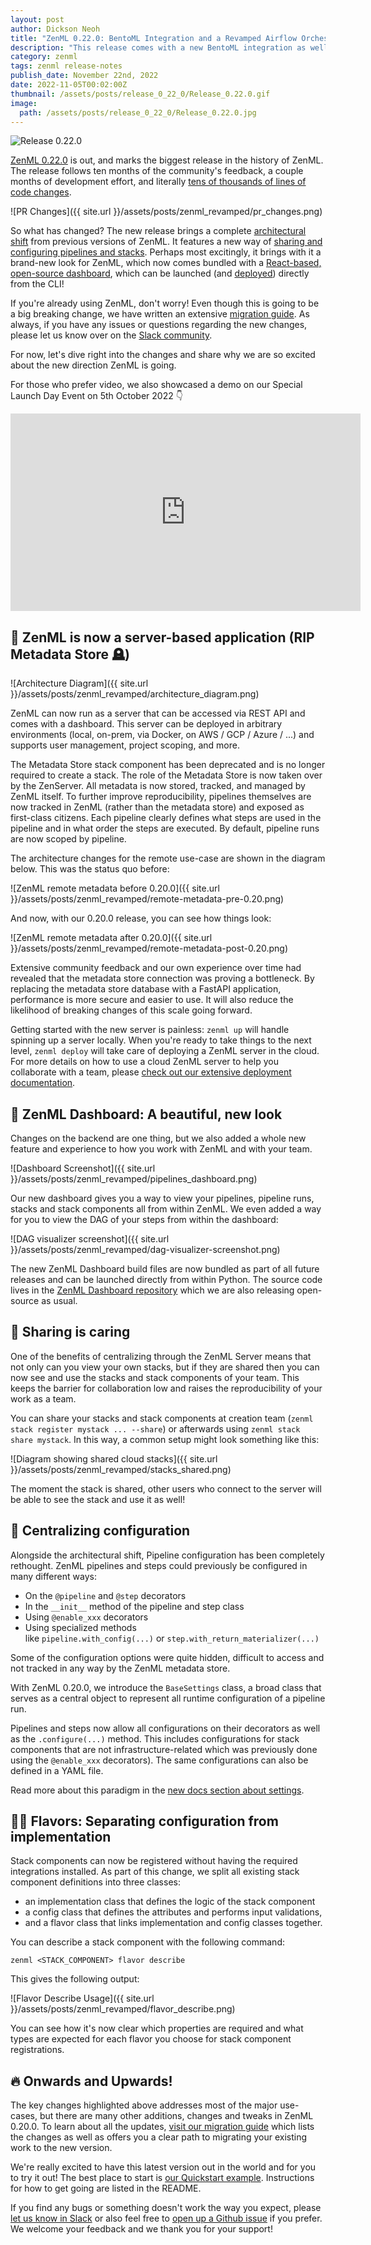 ```yaml
---
layout: post
author: Dickson Neoh
title: "ZenML 0.22.0: BentoML Integration and a Revamped Airflow Orchestrator!"
description: "This release comes with a new BentoML integration as well as a reworked Airflow orchestrator. Additionally, it greatly improves the server performance as well as other small fixes and updates to our docs!"
category: zenml
tags: zenml release-notes
publish_date: November 22nd, 2022
date: 2022-11-05T00:02:00Z
thumbnail: /assets/posts/release_0_22_0/Release_0.22.0.gif
image:
  path: /assets/posts/release_0_22_0/Release_0.22.0.jpg
---
```


![Release 0.22.0](../assets/posts/release_0_22_0/Release_0.22.0.jpg)

[ZenML 0.22.0](https://github.com/zenml-io/zenml/releases/tag/0.20.0) is out, and marks the biggest release in the history of ZenML. The release follows ten months of the community's feedback, a couple months of development effort, and literally [tens of thousands of lines of code changes](https://github.com/zenml-io/zenml/pull/879).

![PR Changes]({{ site.url }}/assets/posts/zenml_revamped/pr_changes.png)

So what has changed? The new release brings a complete [architectural shift](https://docs.zenml.io/getting-started/core-concepts) from previous versions of ZenML. It features a new way of [sharing and configuring pipelines and stacks](https://docs.zenml.io/advanced-guide/pipelines/settings). Perhaps most excitingly, it brings with it a brand-new look for ZenML, which now comes bundled with a [React-based, open-source dashboard](https://github.com/zenml-io/zenml-dashboard), which can be launched (and [deployed](https://docs.zenml.io/getting-started/deploying-zenml)) directly from the CLI!

If you're already using ZenML, don't worry! Even though this is going to be a big breaking change, we have written an extensive [migration guide](https://docs.zenml.io/guidelines/migration-zero-twenty). As always, if you have any issues or questions regarding the new changes, please let us know over on the [Slack community](https://zenml.io/slack-invite).

For now, let's dive right into the changes and share why we are so excited about the new direction ZenML is going.

For those who prefer video, we also showcased a demo on our Special Launch Day Event on 5th October 2022 👇

<iframe width="560" height="316" src="https://www.youtube-nocookie.com/embed/dxnOcqe_lfA" title="YouTube video player" frameborder="0" allow="accelerometer; autoplay; clipboard-write; encrypted-media; gyroscope; picture-in-picture" allowfullscreen></iframe>

## 🤖 ZenML is now a server-based application (RIP Metadata Store 🪦)

![Architecture Diagram]({{ site.url }}/assets/posts/zenml_revamped/architecture_diagram.png)

ZenML can now run as a server that can be accessed via REST API and comes with a dashboard. This server can be deployed in arbitrary environments (local, on-prem, via Docker, on AWS / GCP / Azure / ...) and supports user management, project scoping, and more.

The Metadata Store stack component has been deprecated and is no longer required to create a stack. The role of the Metadata Store is now taken over by the ZenServer. All metadata is now stored, tracked, and managed by ZenML itself. To further improve reproducibility, pipelines themselves are now tracked in ZenML (rather than the metadata store) and exposed as first-class citizens. Each pipeline clearly defines what steps are used in the pipeline and in what order the steps are executed. By default, pipeline runs are now scoped by pipeline.

The architecture changes for the remote use-case are shown in the diagram below. This was the status quo before:

![ZenML remote metadata before 0.20.0]({{ site.url }}/assets/posts/zenml_revamped/remote-metadata-pre-0.20.png)

And now, with our 0.20.0 release, you can see how things look:

![ZenML remote metadata after 0.20.0]({{ site.url }}/assets/posts/zenml_revamped/remote-metadata-post-0.20.png)

Extensive community feedback and our own experience over time had revealed that the metadata store connection was proving a bottleneck. By replacing the metadata store database with a FastAPI application, performance is more secure and easier to use. It will also reduce the likelihood of breaking changes of this scale going forward. 

Getting started with the new server is painless: `zenml up` will handle spinning up a server locally. When you're ready to take things to the next level, `zenml deploy` will take care of deploying a ZenML server in the cloud. For more details on how to use a cloud ZenML server to help you collaborate with a team, please [check out our extensive deployment documentation](https://docs.zenml.io/getting-started/deploying-zenml).

## 🎠 ZenML Dashboard: A beautiful, new look

Changes on the backend are one thing, but we also added a whole new feature and experience to how you work with ZenML and with your team.

![Dashboard Screenshot]({{ site.url }}/assets/posts/zenml_revamped/pipelines_dashboard.png)

Our new dashboard gives you a way to view your pipelines, pipeline runs, stacks and stack components all from within ZenML. We even added a way for you to view the DAG of your steps from within the dashboard:

![DAG visualizer screenshot]({{ site.url }}/assets/posts/zenml_revamped/dag-visualizer-screenshot.png)

The new ZenML Dashboard build files are now bundled as part of all future releases and can be launched directly from within Python. The source code lives in the [ZenML Dashboard repository](https://github.com/zenml-io/zenml-dashboard) which we are also releasing open-source as usual.

## 🥰 Sharing is caring

One of the benefits of centralizing through the ZenML Server means that not only can you view your own stacks, but if they are shared then you can now see and use the stacks and stack components of your team. This keeps the barrier for collaboration low and raises the reproducibility of your work as a team.

You can share your stacks and stack components at creation team  (`zenml stack register mystack ... --share`) or afterwards using `zenml stack share mystack`. In this way, a common setup might look something like this:

![Diagram showing shared cloud stacks]({{ site.url }}/assets/posts/zenml_revamped/stacks_shared.png)

The moment the stack is shared, other users who connect to the server will be able to see the stack and use it as well!

## 🎊 Centralizing configuration

Alongside the architectural shift, Pipeline configuration has been completely rethought. ZenML pipelines and steps could previously be configured in many different ways:

- On the `@pipeline` and `@step` decorators
- In the `__init__` method of the pipeline and step class
- Using `@enable_xxx` decorators
- Using specialized methods like `pipeline.with_config(...)` or `step.with_return_materializer(...)`

Some of the configuration options were quite hidden, difficult to access and not tracked in any way by the ZenML metadata store.

With ZenML 0.20.0, we introduce the `BaseSettings` class, a broad class that serves as a central object to represent all runtime configuration of a pipeline run.

Pipelines and steps now allow all configurations on their decorators as well as the `.configure(...)` method. This includes configurations for stack components that are not infrastructure-related which was previously done using
the `@enable_xxx` decorators). The same configurations can also be defined in a YAML file. 

Read more about this paradigm in the [new docs section about settings](https://docs.zenml.io/advanced-guide/pipelines/settings).

## 👨‍🍳 Flavors: Separating configuration from implementation

Stack components can now be registered without having the required integrations installed. As part of this change, we split all existing stack component definitions into three classes: 

- an implementation class that defines the logic of the stack component
- a config class that defines the attributes and performs input validations, 
- and a flavor class that links implementation and config classes together.

You can describe a stack component with the following command:

```shell
zenml <STACK_COMPONENT> flavor describe
```

This gives the following output:

![Flavor Describe Usage]({{ site.url }}/assets/posts/zenml_revamped/flavor_describe.png)

You can see how it's now clear which properties are required and what types are expected for each flavor you choose for stack component registrations.

## 🔥 Onwards and Upwards!

The key changes highlighted above addresses most of the major use-cases, but there are many other additions, changes and tweaks in ZenML 0.20.0. To learn about all the updates, [visit our migration guide](https://docs.zenml.io/guidelines/migration-zero-twenty) which lists the changes as well as offers you a clear path to migrating your existing work to the new version.

We're really excited to have this latest version out in the world and for you to try it out! The best place to start is [our Quickstart example](https://github.com/zenml-io/zenml/tree/main/examples/quickstart). Instructions for how to get going are listed in the README.

If you find any bugs or something doesn't work the way you expect, please [let
us know in Slack](https://zenml.io/slack-invite) or also feel free to [open up a
Github issue](https://github.com/zenml-io/zenml/issues/new/choose) if you
prefer. We welcome your feedback and we thank you for your support!
